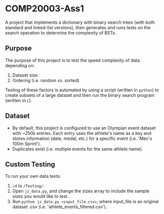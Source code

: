 # COMP20003-Ass1
A project that implements a dictionary with binary search trees (with both standard and linked-list versions), then generates and runs tests on the search operation to determine the complexity of BSTs.

## Purpose
The purpose of this project is to test the speed complexity of data depending on:
1. Dataset size
2. Ordering (i.e. random vs. sorted)

Testing of these factors is automated by using a script (written in `python`) to create subsets of a large dataset and then run the binary search program (written in `C`).

## Dataset
- By default, this project is configured to use an Olympian event dataset with ~250k entries. Each entry uses the athlete's name as a key and stores information (date, medal, etc.) for a specific event (i.e. 'Men's 100m Sprint').
- Duplicates exist (i.e. multiple events for the same athlete name).

## Custom Testing
To run your own data tests:
1. `cd` to `/Testing/`. 
2. Open `jz_data.py`, and change the sizes array to include the sample sizes you would like to test.
3. Run `python jz_data.py <input_file.csv>`, where input_file is an original dataset .csv (i.e. 'athlete_events_filtered.csv').
